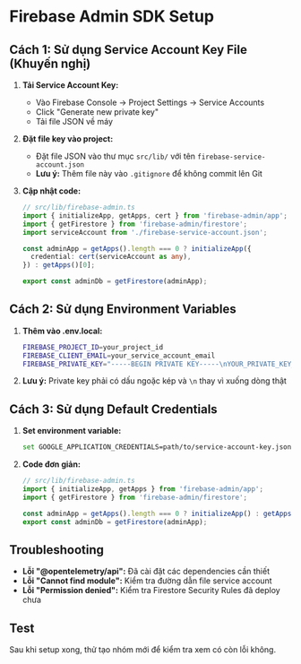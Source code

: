 # Firebase Admin SDK Setup

## Cách 1: Sử dụng Service Account Key File (Khuyến nghị)

1. **Tải Service Account Key:**
   - Vào Firebase Console → Project Settings → Service Accounts
   - Click "Generate new private key"
   - Tải file JSON về máy

2. **Đặt file key vào project:**
   - Đặt file JSON vào thư mục `src/lib/` với tên `firebase-service-account.json`
   - **Lưu ý:** Thêm file này vào `.gitignore` để không commit lên Git

3. **Cập nhật code:**
   ```typescript
   // src/lib/firebase-admin.ts
   import { initializeApp, getApps, cert } from 'firebase-admin/app';
   import { getFirestore } from 'firebase-admin/firestore';
   import serviceAccount from './firebase-service-account.json';

   const adminApp = getApps().length === 0 ? initializeApp({
     credential: cert(serviceAccount as any),
   }) : getApps()[0];

   export const adminDb = getFirestore(adminApp);
   ```

## Cách 2: Sử dụng Environment Variables

1. **Thêm vào .env.local:**
   ```bash
   FIREBASE_PROJECT_ID=your_project_id
   FIREBASE_CLIENT_EMAIL=your_service_account_email
   FIREBASE_PRIVATE_KEY="-----BEGIN PRIVATE KEY-----\nYOUR_PRIVATE_KEY_HERE\n-----END PRIVATE KEY-----\n"
   ```

2. **Lưu ý:** Private key phải có dấu ngoặc kép và `\n` thay vì xuống dòng thật

## Cách 3: Sử dụng Default Credentials

1. **Set environment variable:**
   ```bash
   set GOOGLE_APPLICATION_CREDENTIALS=path/to/service-account-key.json
   ```

2. **Code đơn giản:**
   ```typescript
   // src/lib/firebase-admin.ts
   import { initializeApp, getApps } from 'firebase-admin/app';
   import { getFirestore } from 'firebase-admin/firestore';

   const adminApp = getApps().length === 0 ? initializeApp() : getApps()[0];
   export const adminDb = getFirestore(adminApp);
   ```

## Troubleshooting

- **Lỗi "@opentelemetry/api":** Đã cài đặt các dependencies cần thiết
- **Lỗi "Cannot find module":** Kiểm tra đường dẫn file service account
- **Lỗi "Permission denied":** Kiểm tra Firestore Security Rules đã deploy chưa

## Test

Sau khi setup xong, thử tạo nhóm mới để kiểm tra xem có còn lỗi không.









